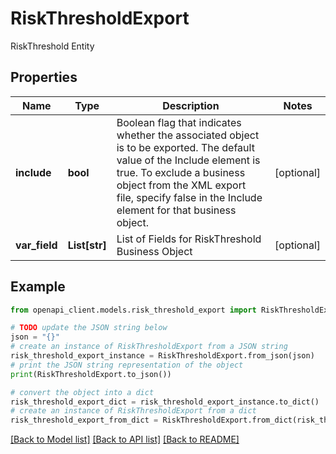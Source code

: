 # RiskThresholdExport

RiskThreshold Entity

## Properties

Name | Type | Description | Notes
------------ | ------------- | ------------- | -------------
**include** | **bool** | Boolean flag that indicates whether the associated object is to be exported. The default value of the Include element is true. To exclude a business object from the XML export file, specify false in the Include element for that business object. | [optional] 
**var_field** | **List[str]** | List of Fields for RiskThreshold Business Object | [optional] 

## Example

```python
from openapi_client.models.risk_threshold_export import RiskThresholdExport

# TODO update the JSON string below
json = "{}"
# create an instance of RiskThresholdExport from a JSON string
risk_threshold_export_instance = RiskThresholdExport.from_json(json)
# print the JSON string representation of the object
print(RiskThresholdExport.to_json())

# convert the object into a dict
risk_threshold_export_dict = risk_threshold_export_instance.to_dict()
# create an instance of RiskThresholdExport from a dict
risk_threshold_export_from_dict = RiskThresholdExport.from_dict(risk_threshold_export_dict)
```
[[Back to Model list]](../README.md#documentation-for-models) [[Back to API list]](../README.md#documentation-for-api-endpoints) [[Back to README]](../README.md)


